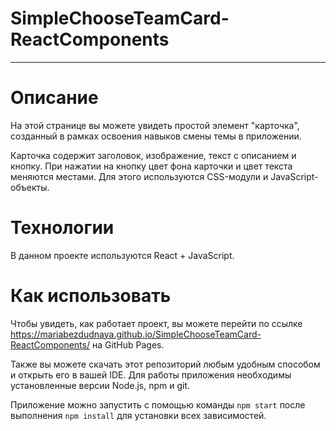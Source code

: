 # SimpleChooseTeamCard-ReactComponents
---

# Описание

На этой странице вы можете увидеть простой элемент "карточка", созданный в рамках освоения навыков смены темы в приложении. 

Карточка содержит заголовок, изображение, текст с описанием и кнопку. При нажатии на кнопку цвет фона карточки и цвет текста меняются местами. Для этого используются CSS-модули и JavaScript-объекты.

# Технологии

В данном проекте используются React + JavaScript.

# Как использовать

Чтобы увидеть, как работает проект, вы можете перейти по ссылке <https://mariabezdudnaya.github.io/SimpleChooseTeamCard-ReactComponents/>
на GitHub Pages.

Также вы можете скачать этот репозиторий любым удобным способом и открыть его в вашей IDE. Для работы приложения необходимы установленные версии Node.js, npm и git.

Приложение можно запустить с помощью команды `npm start` после выполнения `npm install` для установки всех зависимостей.